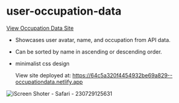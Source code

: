 # user-occupation-data

<a href="https://64c5a320f4454932be69a829--occupationdata.netlify.app
"> View Occupation Data Site </a>

- Showcases user avatar, name, and occupation from API data.
- Can be sorted by name in ascending or descending order.
- minimalist css design

  View site deployed at: https://64c5a320f4454932be69a829--occupationdata.netlify.app

![iScreen Shoter - Safari - 230729125631](https://github.com/MichelBDLC/user-occupation-data/assets/103394185/a65d7d1b-f1d3-49d7-841f-42b6797c05c0)
